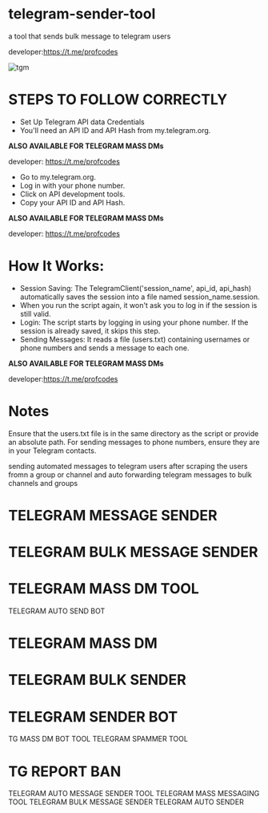 # telegram-sender-tool
a tool that sends bulk message to telegram users

developer:https://t.me/profcodes

![tgm](https://github.com/user-attachments/assets/37967a91-18a9-4816-a8fa-81f067be06fa)

# STEPS TO FOLLOW CORRECTLY
- Set Up Telegram API data Credentials
- You'll need an API ID and API Hash from my.telegram.org.
 
<b>ALSO AVAILABLE FOR TELEGRAM MASS DMs</b>

developer: https://t.me/profcodes

- Go to my.telegram.org.
- Log in with your phone number.
- Click on API development tools.
- Copy your API ID and API Hash.

<b>ALSO AVAILABLE FOR TELEGRAM MASS DMs</b>

developer: https://t.me/profcodes
# How It Works:
- Session Saving: The TelegramClient('session_name', api_id, api_hash) automatically saves the session into a file named session_name.session.
- When you run the script again, it won't ask you to log in if the session is still valid.
- Login: The script starts by logging in using your phone number. If the session is already saved, it skips this step.
- Sending Messages: It reads a file (users.txt) containing usernames or phone numbers and sends a message to each one.

<b>ALSO AVAILABLE FOR TELEGRAM MASS DMs</b>

developer:https://t.me/profcodes

# Notes
Ensure that the users.txt file is in the same directory as the script or provide an absolute path.
For sending messages to phone numbers, ensure they are in your Telegram contacts. 

sending automated messages to telegram users after scraping the users fromn a group or channel and auto forwarding telegram messages to bulk channels and groups

# TELEGRAM MESSAGE SENDER
# TELEGRAM BULK MESSAGE SENDER
# TELEGRAM MASS DM TOOL
TELEGRAM AUTO SEND BOT
# TELEGRAM MASS DM
# TELEGRAM BULK SENDER
# TELEGRAM SENDER BOT
TG MASS DM BOT TOOL
TELEGRAM SPAMMER TOOL
# TG REPORT BAN
TELEGRAM AUTO MESSAGE SENDER TOOL
TELEGRAM MASS MESSAGING TOOL
TELEGRAM BULK MESSAGE SENDER
TELEGRAM AUTO SENDER


